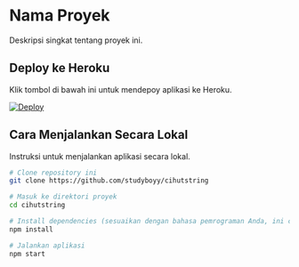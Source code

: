# Nama Proyek

Deskripsi singkat tentang proyek ini.

## Deploy ke Heroku

Klik tombol di bawah ini untuk mendepoy aplikasi ke Heroku.

[![Deploy](https://www.herokucdn.com/deploy/button.svg)](https://heroku.com/deploy?template=https://github.com/studyboyy/stringbotcihut)

## Cara Menjalankan Secara Lokal

Instruksi untuk menjalankan aplikasi secara lokal.

```bash
# Clone repository ini
git clone https://github.com/studyboyy/cihutstring

# Masuk ke direktori proyek
cd cihutstring

# Install dependencies (sesuaikan dengan bahasa pemrograman Anda, ini contoh untuk Node.js)
npm install

# Jalankan aplikasi
npm start
